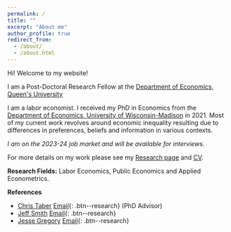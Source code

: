 ```yaml
---
permalink: /
title: ""
excerpt: "About me"
author_profile: true
redirect_from: 
  - /about/
  - /about.html
---
```


Hi! Welcome to my website!

I am a  Post-Doctoral Research Fellow at the <a href="https://www.econ.queensu.ca/" target="_blank">Department of Economics, Queen's University</a>

I am a labor economist. I received my PhD in Economics from the [Department of Economics, University of Wisconsin-Madison](https://econ.wisc.edu/) in 2021. Most of my current work revolves around economic inequality resulting due to differences in preferences, beliefs and information in various contexts. 

*I am on the 2023-24 job market and will be available for interviews.*

For more details on my work please see my [Research page](https://moshialam.github.io/research/) and [CV](/papers/Alam_MdMoshiUl_CV.pdf).

**Research Fields:**
  Labor Economics, Public Economics and Applied Econometrics.

**References**
  - <a href="https://www.ssc.wisc.edu/~ctaber/" target="_blank">Chris Taber</a> [<i class="fa fa-envelope" style="font-size:16px"></i> Email](mailto:ctaber@ssc.wisc.edu){: .btn--research} (PhD Advisor)
  - [Jeff Smith](https://sites.google.com/site/econjeffsmith/home) [<i class="fa fa-envelope" style="font-size:16px"></i> Email](mailto:econjeff@ssc.wisc.edu){: .btn--research}
  - [Jesse Gregory](https://www.ssc.wisc.edu/~jmgregory/) [<i class="fa fa-envelope" style="font-size:16px"></i> Email](mailto:jmgregory@ssc.wisc.edu){: .btn--research}

